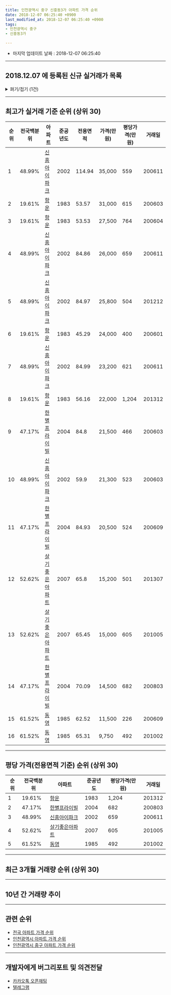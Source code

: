 ```yaml
---
title: 인천광역시 중구 신흥동3가 아파트 가격 순위
date: 2018-12-07 06:25:40 +0900
last_modified_at: 2018-12-07 06:25:40 +0900
tags:
- 인천광역시 중구
- 신흥동3가

---
```


* 마지막 업데이트 날짜 : 2018-12-07 06:25:40

---

## 2018.12.07 에 등록된 신규 실거래가 목록

<details>
<summary>펴기/접기 (1건)</summary>
<div markdown="1">

|아파트|전국백분위|준공년도|전용면적|가격(만원)|평당가격(만원)|거래일|
|---|---|---|---|---|---|---|
|[신흥아이파크](https://search.naver.com/search.naver?query=%EC%9D%B8%EC%B2%9C%EA%B4%91%EC%97%AD%EC%8B%9C+%EC%A4%91%EA%B5%AC+%EC%8B%A0%ED%9D%A5%EB%8F%993%EA%B0%80+%EC%8B%A0%ED%9D%A5%EC%95%84%EC%9D%B4%ED%8C%8C%ED%81%AC)|48.99%|2002|84.97|21,600|838|<span style="color:red">201811</span>|


</div>
</details>

---

## 최고가 실거래 기준 순위 (상위 30)


|순위|전국백분위|아파트|준공년도|전용면적|가격(만원)|평당가격(만원)|거래일|
|---|---|---|---|---|---|---|---|
|1|48.99%|[신흥아이파크](https://search.naver.com/search.naver?query=%EC%9D%B8%EC%B2%9C%EA%B4%91%EC%97%AD%EC%8B%9C+%EC%A4%91%EA%B5%AC+%EC%8B%A0%ED%9D%A5%EB%8F%993%EA%B0%80+%EC%8B%A0%ED%9D%A5%EC%95%84%EC%9D%B4%ED%8C%8C%ED%81%AC)|2002|114.94|35,000|559|200611|
|2|19.61%|[항운](https://search.naver.com/search.naver?query=%EC%9D%B8%EC%B2%9C%EA%B4%91%EC%97%AD%EC%8B%9C+%EC%A4%91%EA%B5%AC+%EC%8B%A0%ED%9D%A5%EB%8F%993%EA%B0%80+%ED%95%AD%EC%9A%B4)|1983|53.57|31,000|615|200603|
|3|19.61%|[항운](https://search.naver.com/search.naver?query=%EC%9D%B8%EC%B2%9C%EA%B4%91%EC%97%AD%EC%8B%9C+%EC%A4%91%EA%B5%AC+%EC%8B%A0%ED%9D%A5%EB%8F%993%EA%B0%80+%ED%95%AD%EC%9A%B4)|1983|53.53|27,500|764|200604|
|4|48.99%|[신흥아이파크](https://search.naver.com/search.naver?query=%EC%9D%B8%EC%B2%9C%EA%B4%91%EC%97%AD%EC%8B%9C+%EC%A4%91%EA%B5%AC+%EC%8B%A0%ED%9D%A5%EB%8F%993%EA%B0%80+%EC%8B%A0%ED%9D%A5%EC%95%84%EC%9D%B4%ED%8C%8C%ED%81%AC)|2002|84.86|26,000|659|200611|
|5|48.99%|[신흥아이파크](https://search.naver.com/search.naver?query=%EC%9D%B8%EC%B2%9C%EA%B4%91%EC%97%AD%EC%8B%9C+%EC%A4%91%EA%B5%AC+%EC%8B%A0%ED%9D%A5%EB%8F%993%EA%B0%80+%EC%8B%A0%ED%9D%A5%EC%95%84%EC%9D%B4%ED%8C%8C%ED%81%AC)|2002|84.97|25,800|504|201212|
|6|19.61%|[항운](https://search.naver.com/search.naver?query=%EC%9D%B8%EC%B2%9C%EA%B4%91%EC%97%AD%EC%8B%9C+%EC%A4%91%EA%B5%AC+%EC%8B%A0%ED%9D%A5%EB%8F%993%EA%B0%80+%ED%95%AD%EC%9A%B4)|1983|45.29|24,000|400|200601|
|7|48.99%|[신흥아이파크](https://search.naver.com/search.naver?query=%EC%9D%B8%EC%B2%9C%EA%B4%91%EC%97%AD%EC%8B%9C+%EC%A4%91%EA%B5%AC+%EC%8B%A0%ED%9D%A5%EB%8F%993%EA%B0%80+%EC%8B%A0%ED%9D%A5%EC%95%84%EC%9D%B4%ED%8C%8C%ED%81%AC)|2002|84.99|23,200|621|200611|
|8|19.61%|[항운](https://search.naver.com/search.naver?query=%EC%9D%B8%EC%B2%9C%EA%B4%91%EC%97%AD%EC%8B%9C+%EC%A4%91%EA%B5%AC+%EC%8B%A0%ED%9D%A5%EB%8F%993%EA%B0%80+%ED%95%AD%EC%9A%B4)|1983|56.16|22,000|1,204|201312|
|9|47.17%|[한별프라이빌](https://search.naver.com/search.naver?query=%EC%9D%B8%EC%B2%9C%EA%B4%91%EC%97%AD%EC%8B%9C+%EC%A4%91%EA%B5%AC+%EC%8B%A0%ED%9D%A5%EB%8F%993%EA%B0%80+%ED%95%9C%EB%B3%84%ED%94%84%EB%9D%BC%EC%9D%B4%EB%B9%8C)|2004|84.8|21,500|466|200603|
|10|48.99%|[신흥아이파크](https://search.naver.com/search.naver?query=%EC%9D%B8%EC%B2%9C%EA%B4%91%EC%97%AD%EC%8B%9C+%EC%A4%91%EA%B5%AC+%EC%8B%A0%ED%9D%A5%EB%8F%993%EA%B0%80+%EC%8B%A0%ED%9D%A5%EC%95%84%EC%9D%B4%ED%8C%8C%ED%81%AC)|2002|59.9|21,300|523|200603|
|11|47.17%|[한별프라이빌](https://search.naver.com/search.naver?query=%EC%9D%B8%EC%B2%9C%EA%B4%91%EC%97%AD%EC%8B%9C+%EC%A4%91%EA%B5%AC+%EC%8B%A0%ED%9D%A5%EB%8F%993%EA%B0%80+%ED%95%9C%EB%B3%84%ED%94%84%EB%9D%BC%EC%9D%B4%EB%B9%8C)|2004|84.93|20,500|524|200609|
|12|52.62%|[살기좋은아파트](https://search.naver.com/search.naver?query=%EC%9D%B8%EC%B2%9C%EA%B4%91%EC%97%AD%EC%8B%9C+%EC%A4%91%EA%B5%AC+%EC%8B%A0%ED%9D%A5%EB%8F%993%EA%B0%80+%EC%82%B4%EA%B8%B0%EC%A2%8B%EC%9D%80%EC%95%84%ED%8C%8C%ED%8A%B8)|2007|65.8|15,200|501|201307|
|13|52.62%|[살기좋은아파트](https://search.naver.com/search.naver?query=%EC%9D%B8%EC%B2%9C%EA%B4%91%EC%97%AD%EC%8B%9C+%EC%A4%91%EA%B5%AC+%EC%8B%A0%ED%9D%A5%EB%8F%993%EA%B0%80+%EC%82%B4%EA%B8%B0%EC%A2%8B%EC%9D%80%EC%95%84%ED%8C%8C%ED%8A%B8)|2007|65.45|15,000|605|201005|
|14|47.17%|[한별프라이빌](https://search.naver.com/search.naver?query=%EC%9D%B8%EC%B2%9C%EA%B4%91%EC%97%AD%EC%8B%9C+%EC%A4%91%EA%B5%AC+%EC%8B%A0%ED%9D%A5%EB%8F%993%EA%B0%80+%ED%95%9C%EB%B3%84%ED%94%84%EB%9D%BC%EC%9D%B4%EB%B9%8C)|2004|70.09|14,500|682|200803|
|15|61.52%|[동영](https://search.naver.com/search.naver?query=%EC%9D%B8%EC%B2%9C%EA%B4%91%EC%97%AD%EC%8B%9C+%EC%A4%91%EA%B5%AC+%EC%8B%A0%ED%9D%A5%EB%8F%993%EA%B0%80+%EB%8F%99%EC%98%81)|1985|62.52|11,500|226|200609|
|16|61.52%|[동영](https://search.naver.com/search.naver?query=%EC%9D%B8%EC%B2%9C%EA%B4%91%EC%97%AD%EC%8B%9C+%EC%A4%91%EA%B5%AC+%EC%8B%A0%ED%9D%A5%EB%8F%993%EA%B0%80+%EB%8F%99%EC%98%81)|1985|65.31|9,750|492|201002|


---

## 평당 가격(전용면적 기준) 순위 (상위 30)


|순위|전국백분위|아파트|준공년도|평당가격(만원)|거래일|
|---|---|---|---|---|---|
|1|19.61%|[항운](https://search.naver.com/search.naver?query=%EC%9D%B8%EC%B2%9C%EA%B4%91%EC%97%AD%EC%8B%9C+%EC%A4%91%EA%B5%AC+%EC%8B%A0%ED%9D%A5%EB%8F%993%EA%B0%80+%ED%95%AD%EC%9A%B4)|1983|1,204|201312|
|2|47.17%|[한별프라이빌](https://search.naver.com/search.naver?query=%EC%9D%B8%EC%B2%9C%EA%B4%91%EC%97%AD%EC%8B%9C+%EC%A4%91%EA%B5%AC+%EC%8B%A0%ED%9D%A5%EB%8F%993%EA%B0%80+%ED%95%9C%EB%B3%84%ED%94%84%EB%9D%BC%EC%9D%B4%EB%B9%8C)|2004|682|200803|
|3|48.99%|[신흥아이파크](https://search.naver.com/search.naver?query=%EC%9D%B8%EC%B2%9C%EA%B4%91%EC%97%AD%EC%8B%9C+%EC%A4%91%EA%B5%AC+%EC%8B%A0%ED%9D%A5%EB%8F%993%EA%B0%80+%EC%8B%A0%ED%9D%A5%EC%95%84%EC%9D%B4%ED%8C%8C%ED%81%AC)|2002|659|200611|
|4|52.62%|[살기좋은아파트](https://search.naver.com/search.naver?query=%EC%9D%B8%EC%B2%9C%EA%B4%91%EC%97%AD%EC%8B%9C+%EC%A4%91%EA%B5%AC+%EC%8B%A0%ED%9D%A5%EB%8F%993%EA%B0%80+%EC%82%B4%EA%B8%B0%EC%A2%8B%EC%9D%80%EC%95%84%ED%8C%8C%ED%8A%B8)|2007|605|201005|
|5|61.52%|[동영](https://search.naver.com/search.naver?query=%EC%9D%B8%EC%B2%9C%EA%B4%91%EC%97%AD%EC%8B%9C+%EC%A4%91%EA%B5%AC+%EC%8B%A0%ED%9D%A5%EB%8F%993%EA%B0%80+%EB%8F%99%EC%98%81)|1985|492|201002|


---

## 최근 3개월 거래량 순위 (상위 30)


<div style="width:100%;">
    <canvas id="deal_count_ranking" height="250"></canvas>
</div>


<script>
new Chart(document.getElementById("deal_count_ranking"), {
    type: 'horizontalBar',
    data: {
        labels: ['신흥아이파크', '항운', '한별프라이빌'],
        datasets: [{
            label: '실거래 수',
            data: [8, 5, 2],
            borderColor: "rgba(255, 0, 128, 1)",
            backgroundColor: "rgba(255, 0, 128, 0.5)",
            fill: false,
        }]
    },
    options: {
        responsive: true,
        title: {
            display: true,
            text: '최근 3개월 거래량 순위'
        },
        tooltips: {
            mode: 'index',
            intersect: false,
            callbacks: {
                title: function(tooltipItems, data) {
                    return "실거래 수:";
                },
                label: function(tooltipItem, data) {
                    return data.labels[tooltipItem.index] + ": " + tooltipItem.xLabel;
                }
            }
        },
        hover: {
            mode: 'nearest',
            intersect: true
        },
        scales: {
            xAxes: [{
                display: true,
                scaleLabel: {
                    display: true,
                    labelString: '실거래 수'
                },
                ticks: {
                    suggestedMin: 0,
                }
            }],
            yAxes: [{
                display: true,
                ticks: {
                    autoSkip: false,
                    callback: function(value, index, values) {
                        if (value.length > 15)
                            return value.substr(0, 13) + "...";
                        else
                            return value;
                    }
                },
                scaleLabel: {
                    display: false,
                }
            }]
        }
    }
});

</script>


---

## 10년 간 거래량 추이


<div style="width:100%;">
    <canvas id="deal_progress" height="250"></canvas>
</div>

<script>
new Chart(document.getElementById("deal_progress"), {
    type: 'line',
    data: {
        labels: ['200812','200901','200902','200903','200904','200905','200906','200907','200908','200909','200910','200911','200912','201001','201002','201003','201004','201005','201006','201007','201008','201009','201010','201011','201012','201101','201102','201103','201104','201105','201106','201107','201108','201109','201110','201111','201112','201201','201202','201203','201204','201205','201206','201207','201208','201209','201210','201211','201212','201301','201302','201303','201304','201305','201306','201307','201308','201309','201310','201311','201312','201401','201402','201403','201404','201405','201406','201407','201408','201409','201410','201411','201412','201501','201502','201503','201504','201505','201506','201507','201508','201509','201510','201511','201512','201601','201602','201603','201604','201605','201606','201607','201608','201609','201610','201611','201612','201701','201702','201703','201704','201705','201706','201707','201708','201709','201710','201711','201712','201801','201802','201803','201804','201805','201806','201807','201808','201809','201810','201811','201812'],
        datasets: [{
            label: '실거래 수',
            pointRadius: 1,
            data: [4, 7, 17, 16, 9, 12, 20, 21, 14, 18, 14, 6, 9, 12, 8, 12, 8, 4, 7, 10, 8, 7, 6, 9, 17, 19, 8, 17, 15, 6, 11, 2, 3, 7, 5, 5, 10, 3, 8, 11, 5, 6, 5, 3, 2, 11, 6, 13, 7, 6, 6, 15, 13, 9, 8, 10, 7, 8, 13, 8, 11, 11, 20, 10, 12, 8, 9, 8, 10, 17, 22, 14, 12, 25, 15, 25, 20, 21, 13, 25, 13, 14, 16, 10, 8, 10, 9, 5, 7, 22, 18, 20, 24, 29, 19, 15, 11, 10, 15, 18, 10, 14, 18, 13, 21, 22, 7, 11, 15, 12, 8, 6, 9, 7, 11, 6, 15, 5, 10, 5, 0],
            borderColor: "rgba(255, 201, 14, 1)",
            backgroundColor: "rgba(255, 201, 14, 0.5)",
            fill: true,
        }]
    },
    options: {
        responsive: true,
        title: {
            display: true,
            text: '10년간 거래량 추이'
        },
        tooltips: {
            mode: 'index',
            intersect: false,
        },
        hover: {
            mode: 'nearest',
            intersect: true
        },
        scales: {
            xAxes: [{
                display: true,
                scaleLabel: {
                    display: true,
                    labelString: '년/월'
                }
            }],
            yAxes: [{
                display: true,
                ticks: {
                    suggestedMin: 0,
                },
                scaleLabel: {
                    display: true,
                    labelString: '실거래 수'
                }
            }]
        }
    }
});

</script>


---

## 관련 순위

- [전국 아파트 가격 순위](https://inasie.github.io/apt-ranking/전국)
- [인천광역시 아파트 가격 순위](https://inasie.github.io/apt-ranking/인천광역시)
- [인천광역시 중구 아파트 가격 순위](https://inasie.github.io/apt-ranking/인천광역시-중구)


---

## 개발자에게 버그리포트 및 의견전달

- [카카오톡 오픈채팅](https://open.kakao.com/o/gLJUAP4)
- [텔레그램](https://t.me/inasie)

